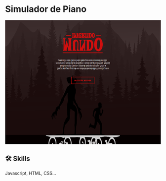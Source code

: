 # Simulador de Piano



<div align="center">
  <img height="400" src="./assets/images/mundo-invertido.png"  />
</div>

## 🛠 Skills
Javascript, HTML, CSS...